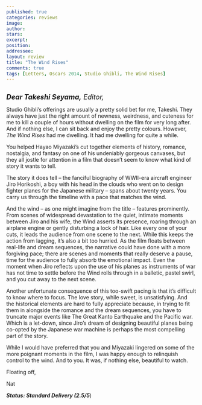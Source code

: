 ```yaml
---
published: true
categories: reviews
image:
author: 
stars: 
excerpt: 
position: 
addressee: 
layout: review
title: "The Wind Rises"
comments: true
tags: [Letters, Oscars 2014, Studio Ghibli, The Wind Rises]
---
```

<div><p><span class="full-image-block ssNonEditable"><span><a href="/letters/2014/2/28/the-wind-rises.html"><img src="http://static.squarespace.com/static/5005f6bcc4aa41161b33e89e/5329cf1fe4b07c068ebf74de/5329cf1fe4b07c068ebf7978/1393596204095/The%20Wind%20Rises.jpg" alt="" /></a></span></span></p>
<p><span style="font-size:130%;"><strong><em>Dear Takeshi Seyama,</em></strong><em> Editor, </em></span></p>
<p>Studio Ghibli&rsquo;s offerings are usually a pretty solid bet for me, Takeshi. They always have just the right amount of newness, weirdness, and cuteness for me to kill a couple of hours without dwelling on the film for very long after. And if nothing else, I can sit back and enjoy the pretty colours. However, <em>The Wind Rises</em> had me dwelling. It had me dwelling for quite a while.</p>
<p>You helped Hayao Miyazaki&rsquo;s cut together elements of history, romance, nostalgia, and fantasy on one of his undeniably gorgeous canvases, but they all jostle for attention in a film that doesn&rsquo;t seem to know what kind of story it wants to tell.</p>
<p>The story it does tell &ndash; the fanciful biography of WWII-era aircraft engineer Jiro Horikoshi, a boy with his head in the clouds who went on to design fighter planes for the Japanese military &ndash; spans about twenty years. You carry us through the timeline with a pace that matches the wind.</p>
<p>And the wind &ndash; as one might imagine from the title &ndash; features prominently. From scenes of widespread devastation to the quiet, intimate moments between Jiro and his wife, the Wind asserts its presence, roaring through an airplane engine or gently disturbing a lock of hair. Like every one of your cuts, it leads the audience from one scene to the next. While this keeps the action from lagging, it&rsquo;s also a bit too hurried. As the film floats between real-life and dream sequences, the narrative could have done with a more forgiving pace; there are scenes and moments that really deserve a pause, time for the audience to fully absorb the emotional impact. Even the moment when Jiro reflects upon the use of his planes as instruments of war has not time to settle before the Wind rolls through in a balletic, pastel swirl, and you cut away to the next scene.</p>
<p>Another unfortunate consequence of this too-swift pacing is that it&rsquo;s difficult to know where to focus. The love story, while sweet, is unsatisfying. And the historical elements are hard to fully appreciate because, in trying to fit them in alongside the romance and the dream sequences, you have to truncate major events like The Great Kanto Earthquake and the Pacific war. Which is a let-down, since Jiro&rsquo;s dream of designing beautiful planes being co-opted by the Japanese war machine is perhaps the most compelling part of the story.&nbsp;</p>
<p>While I would have preferred that you and Miyazaki lingered on some of the more poignant moments in the film, I was happy enough to relinquish control to the wind. And to you. It was, if nothing else, beautiful to watch.&nbsp;</p>
<p>Floating off,</p>
<p>Nat</p>
<p><strong><em>Status: Standard Delivery (2.5/5</em></strong>)</p></div>
